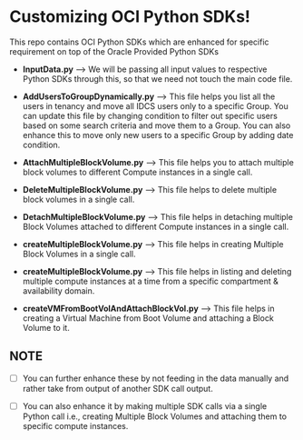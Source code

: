 # Customizing OCI Python SDKs!

This repo contains OCI Python SDKs which are enhanced for specific requirement on top of the Oracle Provided Python SDKs

 - **InputData.py** --> We will be passing all input values to respective Python SDKs through this, so that we need not touch the main code file.  
   
 - **AddUsersToGroupDynamically.py** --> This file helps you list all the users in tenancy and move all IDCS users only to a specific Group. You can update this file by changing condition to filter out specific users based on some search criteria and move them to a Group. You can also enhance this to move only new users to a specific
Group by adding date condition.

 - **AttachMultipleBlockVolume.py** --> This file helps you to attach multiple block volumes to different Compute instances in a single call.
 
 - **DeleteMultipleBlockVolume.py** --> This file helps to delete multiple block volumes in a single call.

 - **DetachMultipleBlockVolume.py** --> This file helps in detaching multiple Block Volumes attached to different Compute instances in a single call.

 - **createMultipleBlockVolume.py** --> This file helps in creating Multiple Block Volumes in a single call.

 - **createMultipleBlockVolume.py** --> This file helps in listing and deleting multiple compute instances at a time from a specific compartment & availability domain.

 - **createVMFromBootVolAndAttachBlockVol.py** --> This file helps in creating a Virtual Machine from Boot Volume and attaching a Block Volume to it.


## NOTE

 - [ ] You can further enhance these by not feeding in the data manually
       and rather take from output of another SDK call output. 
       
 - [ ] You can also enhance it by making multiple SDK calls via a single
       Python
              call i.e., creating Multiple Block Volumes and attaching them to
              specific compute instances.

